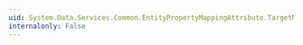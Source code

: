 ```yaml
---
uid: System.Data.Services.Common.EntityPropertyMappingAttribute.TargetNamespacePrefix
internalonly: False
---
```

